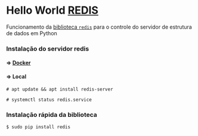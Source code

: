 # Hello World [REDIS](https://redis.io)

Funcionamento da [biblioteca `redis`](https://pypi.org/project/redis/) para o controle do servidor de estrutura de dados em Python

### Instalação do servidor redis
#### => [Docker](https://hub.docker.com/_/redis/)
#### => Local
```
# apt update && apt install redis-server
```
```
# systemctl status redis.service
```

### Instalação rápida da biblioteca 

```
$ sudo pip install redis
```